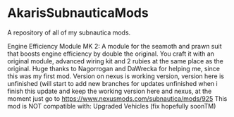 # AkarisSubnauticaMods
A repository of all of my subnautica mods.

Engine Efficiency Module MK 2:
A module for the seamoth and prawn suit that boosts engine efficiency by double the original. You craft it with an original module, advanced wiring kit and 2 rubies at the same place as the original.
Huge thanks to Nagorrogan and DaWrecka for helping me, since this was my first mod.
Version on nexus is working version, version here is unfinished (will start to add new branches for updates unfinished when i finish this update and keep the working version here and nexus, at the moment just go to https://www.nexusmods.com/subnautica/mods/925
This mod is NOT compatible with:
Upgraded Vehicles (fix hopefully soonTM)
